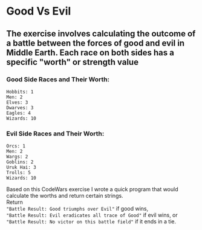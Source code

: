 
# Good Vs Evil
## The exercise involves calculating the outcome of a battle between the forces of good and evil in Middle Earth. Each race on both sides has a specific "worth" or strength value
### Good Side Races and Their Worth:
```
Hobbits: 1
Men: 2
Elves: 3
Dwarves: 3
Eagles: 4
Wizards: 10
```

### Evil Side Races and Their Worth:

```
Orcs: 1
Men: 2
Wargs: 2
Goblins: 2
Uruk Hai: 3
Trolls: 5
Wizards: 10
```

Based on this CodeWars exercise I wrote a quick program that would calculate the worths and return certain strings.<br>
Return <br>
``` "Battle Result: Good triumphs over Evil" ``` 
if good wins, <br>
```"Battle Result: Evil eradicates all trace of Good"```
if evil wins, or <br>
```"Battle Result: No victor on this battle field"```
if it ends in a tie.
